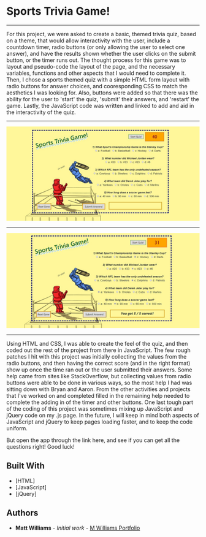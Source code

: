 # Sports Trivia Game!
___

For this project, we were asked to create a basic, themed trivia quiz, based on a theme, that would allow interactivity with the user, include a countdown timer, radio buttons (or only allowing the user to select one answer), and have the results shown whether the user clicks on the submit button, or the timer runs out.  The thought process for this game was to layout and pseudo-code the layout of the page, and the necessary variables, functions and other aspects that I would need to complete it.  Then, I chose a sports themed quiz with a simple HTML form layout with radio buttons for answer choices, and cooresponding CSS to match the aesthetics I was looking for.  Also, buttons were added so that there was the ability for the user to 'start' the quiz, 'submit' their answers, and 'restart' the game.  Lastly, the JavaScript code was written and linked to add and aid in the interactivity of the quiz.

___
![Sports-Trivia-Quiz-1](assets/images/Sports-Trivia-Quiz-1.jpg)
___
![Sports-Trivia-Quiz-2](assets/images/Sports-Trivia-Quiz-2.jpg)
___

Using HTML and CSS, I was able to create the feel of the quiz, and then coded out the rest of the project from there in JavaScript.  The few rough patches I hit with this project was initially collecting the values from the radio buttons, and then having the correct score (and in the right format) show up once the time ran out or the user submitted their answers.  Some help came from sites like StackOverflow, but collecting values from radio buttons were able to be done in various ways, so the most help I had was sitting down with Bryan and Aaron.  From the other activities and projects that I've worked on and completed filled in the remaining help needed to complete the adding in of the timer and other buttons.  One last tough part of the coding of this project was sometimes mixing up JavaScript and jQuery code on my .js page.  In the future, I will keep in mind both aspects of JavaScript and jQuery to keep pages loading faster, and to keep the code uniform.

But open the app through the link here, and see if you can get all the questions right!  Good luck!

## Built With

* [HTML]
* [JavaScript]
* [jQuery]

## Authors

* **Matt Williams** - *Initial work* - [M Williams Portfolio](https://mattwills09.github.io/portfolio.html)
